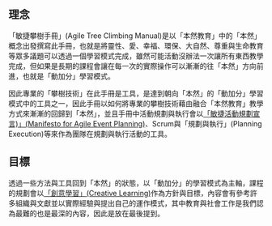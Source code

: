 ## 理念
「敏捷攀樹手冊」(Agile Tree Climbing Manual)是以「本然教育」中的「本然」概念出發撰寫此手冊，也就是將靈性、愛、幸福、環保、大自然、尊重與生命教育等眾多議題可以透過一個學習模式完成，雖然可能活動沒辦法一次讓所有東西教學完成，但如果是長期的課程會讓在每一次的實際操作可以漸漸的往「本然」方向前進，也就是「動加分」學習模式。

因此專業的「攀樹技術」在此手冊是工具，是達到朝向「本然」的「動加分」學習模式中的工具之一，因此手冊以如何將專業的攀樹技術藉由融合「本然教育」教學方式來漸漸的回歸到「本然」，並且手冊中活動規劃與執行會以[「敏捷活動規劃宣言)」(Manifesto for Agile Event Planning)](https://github.com/Uesugi-Summer-Sea/Manifesto-for-Agile-Event-Planning)、Scrum與「規劃與執行」(Planning Execution)等來作為團隊在規劃與執行活動的工具。

## 目標
透過一些方法與工具回到「本然」的狀態，以「動加分」的學習模式為主軸，課程的規劃會以[「創意學習」(Creative Learning)](1-創意學習.md)作為方針與目標，內容會有參考許多組織與文獻並以實際經驗與提出自己的運作模式，其中教育與社會工作是我們認為最難的也是最深的內容，因此是放在最後提到。
